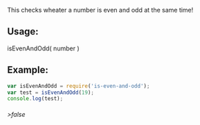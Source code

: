 This checks wheater a number is even and odd at the same time!

## Usage:

isEvenAndOdd( number )

## Example:
```javascript
var isEvenAndOdd = require('is-even-and-odd');
var test = isEvenAndOdd(19);
console.log(test);
```

###### >false
